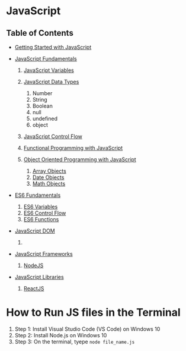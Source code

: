 # JavaScript

## Table of Contents
- [Getting Started with JavaScript](https://github.com/nyangweso-rodgers/JavaScript_Projects/tree/main/Getting-Started-with-JavaScript)

- [JavaScript Fundamentals](https://github.com/nyangweso-rodgers/JavaScript_Projects/tree/main/JavaScript_Fundamentals)
     1. [JavaScript Variables](https://github.com/nyangweso-rodgers/Programming-with-JavaScript/tree/main/JavaScript-Fundamentals/JavaScript-Variables)
     2. [JavaScript Data Types](https://github.com/nyangweso-rodgers/Programming-with-JavaScript/tree/main/JavaScript-Fundamentals/JavaScript-Data-Types)
        1. Number
        2. String
        3. Boolean
        4. null
        5. undefined
        6. object

     3. [JavaScript Control Flow]()
     4. [Functional Programming with JavaScript](https://github.com/nyangweso-rodgers/Programming-with-JavaScript/tree/main/JavaScript-Fundamentals/Functional-Programming-in-JS)
     5. [Object Oriented Programming with JavaScript](https://github.com/nyangweso-rodgers/Programming-with-JavaScript/tree/main/JavaScript-Fundamentals/OOP)
        1. [Array Objects](https://github.com/nyangweso-rodgers/Programming-with-JavaScript/tree/main/JavaScript-Fundamentals/OOP/Array-Objects)
        2. [Date Objects](https://github.com/nyangweso-rodgers/Programming-with-JavaScript/tree/main/JavaScript-Fundamentals/OOP/Date-Objects)
        3. [Math Objects](https://github.com/nyangweso-rodgers/Programming-with-JavaScript/tree/main/JavaScript-Fundamentals/OOP/Math-Objects)

- [ES6 Fundamentals](https://github.com/nyangweso-rodgers/Programming-with-JavaScript/tree/main/ES6-Fundamentals)
   1. [ES6 Variables](https://github.com/nyangweso-rodgers/Programming-with-JavaScript/tree/main/ES6-Fundamentals/ES6-Variables)
   2. [ES6 Control Flow](https://github.com/nyangweso-rodgers/Programming-with-JavaScript/tree/main/ES6-Fundamentals/ES6-Control-Flow)
   3. [ES6 Functions](https://github.com/nyangweso-rodgers/Programming-with-JavaScript/tree/main/ES6-Fundamentals/ES6-Functions)

- [JavaScript DOM](https://github.com/nyangweso-rodgers/Programming-with-JavaScript/tree/main/JavaScript-DOM)
   1. []()

- [JavaScript Frameworks](https://github.com/nyangweso-rodgers/JavaScript_Projects/tree/main/JavaScript_Frameworks)
    1. [NodeJS](https://github.com/nyangweso-rodgers/JavaScript_Projects/tree/main/JavaScript_Frameworks/NodeJS)

- [JavaScript Libraries]()
   1. [ReactJS](https://github.com/nyangweso-rodgers/Web-Applications-with-ReactJS)

# How to Run JS files in the Terminal
1. Step 1: Install Visual Studio Code (VS Code) on Windows 10
2. Step 2: Install Node.js on Windows 10
3. Step 3: On the terminal, tyepe `node file_name.js`